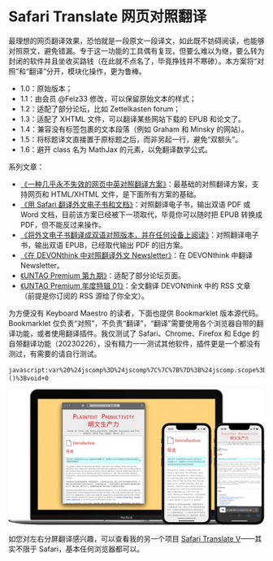 # Safari Translate 网页对照翻译

最理想的网页翻译效果，恐怕就是一段原文一段译文，如此既不妨碍阅读，也能够对照原文，避免错漏。专于这一功能的工具偶有复现，但要么难以为继，要么转为封闭的软件并且坐收买路钱（在此就不点名了，毕竟挣钱并不寒碜）。本方案将“对照”和“翻译”分开，模块化操作，更为鲁棒。

- 1.0：原始版本；
- 1.1：由会员 @Felz33 修改，可以保留原始文本的样式；
- 1.2：适配了部分论坛，比如 Zettelkasten forum；
- 1.3：适配了 XHTML 文件，可以翻译某些网站下载的 EPUB 和论文了。
- 1.4：兼容没有标签包裹的文本段落（例如 Graham 和 Minsky 的网站）。
- 1.5：将标题译文直接置于原标题之后，而非另起一行，避免“双额头”。
- 1.6：避开 class 名为 MathJax 的元素，以免翻译数学公式。

系列文章：

- [《一种几乎永不失效的网页中英对照翻译方案》](https://utgd.net/article/4991)：最基础的对照翻译方案，支持网页和 HTML/XHTML 文件，是下面所有方案的基础。
- [《用 Safari 翻译外文电子书和文档》](https://utgd.net/article/6901)：对照翻译电子书，输出双语 PDF 或 Word 文档，目前该方案已经被下一项取代，毕竟你可以随时把 EPUB 转换成 PDF，但不能反过来操作。
- [《将外文电子书翻译成双语对照版本，并在任何设备上阅读》](https://utgd.net/article/10001)：对照翻译电子书，输出双语 EPUB，已经取代输出 PDF 的旧方案。
- [《在 DEVONthink 中对照翻译外文 Newsletter》](https://utgd.net/article/10005)：在 DEVONthink 中翻译 Newsletter。
- [《UNTAG Premium 第九期》](https://utgd.net/article/9628)：适配了部分论坛页面。
- [《UNTAG Premium 年度特辑 01》](https://utgd.net/article/9760)：全文翻译 DEVONthink 中的 RSS 文章（前提是你订阅的 RSS 源给了你全文）。

为方便没有 Keyboard Maestro 的读者，下面也提供 Bookmarklet 版本源代码。Bookmarklet 仅负责“对照”，不负责“翻译”，“翻译”需要使用各个浏览器自带的翻译功能，或者使用翻译插件。我仅测试了 Safari、Chrome、Firefox 和 Edge 的自带翻译功能（20230226），没有精力一一测试其他软件，插件更是一个都没有测过，有需要的请自行测试。

```
javascript:var%20%24jscomp%3D%24jscomp%7C%7C%7B%7D%3B%24jscomp.scope%3D%7B%7D%3B%24jscomp.arrayIteratorImpl%3Dfunction(a)%7Bvar%20d%3D0%3Breturn%20function()%7Breturn%20d%3Ca.length%3F%7Bdone%3A!1%2Cvalue%3Aa%5Bd%2B%2B%5D%7D%3A%7Bdone%3A!0%7D%7D%7D%3B%24jscomp.arrayIterator%3Dfunction(a)%7Breturn%7Bnext%3A%24jscomp.arrayIteratorImpl(a)%7D%7D%3B%24jscomp.makeIterator%3Dfunction(a)%7Bvar%20d%3D%22undefined%22!%3Dtypeof%20Symbol%26%26Symbol.iterator%26%26a%5BSymbol.iterator%5D%3Breturn%20d%3Fd.call(a)%3A%24jscomp.arrayIterator(a)%7D%3B(function()%7Bfunction%20a(b)%7B%22img%22%3D%3D%3Db.nodeName.toLowerCase()%26%26b.parentElement.removeChild(b)%3Bb.setAttribute(%22translate%22%2C%22no%22)%3Bb.setAttribute(%22class%22%2Cb.getAttribute(%22class%22)%2B%22%20notranslate%22)%3Bb%3D%24jscomp.makeIterator(b.children)%3Bfor(var%20e%3Db.next()%3B!e.done%3Be%3Db.next())a(e.value)%7Dfor(var%20d%3D%24jscomp.makeIterator(document.querySelectorAll(%22li%3Anot(%3Ahas(p))%2C%20div%3Anot(%3Ahas(div%2C%20p))%2C%20p%2C%20h1%2C%20h2%2C%20h3%2C%20h4%22))%2Cc%3Dd.next()%3B!c.done%3Bc%3Dd.next())if(c%3Dc.value%2C%22no%22!%3D%3Dc.getAttribute(%22translate%22))%7Bvar%20f%3Dc.cloneNode(!0)%3Bc.parentElement.insertBefore(f%2Cc.nextElementSibling)%3Ba(c)%7D%7D)()%3Bvoid+0
```

![title](img.png)

如您对左右分屏翻译感兴趣，可以查看我的另一个项目 [Safari Translate V](https://github.com/BlackwinMin/Keyboard-Maestro-gallery/tree/master/Safari%20Translate%20V)——其实不限于 Safari，基本任何浏览器都可以。